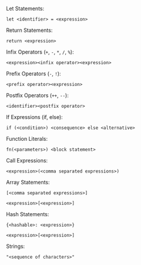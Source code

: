Let Statements:

`let <identifier> = <expression>`

Return Statements:

`return <expression>`

Infix Operators (`+`, `-`, `*`, `/`, `%`):

`<expression><infix operator><expression>`

Prefix Operators (`-`, `!`):

`<prefix operator><expression>`

Postfix Operators (`++`, `--`):

`<identifier><postfix operator>`

If Expressions (if, else):

`if (<condition>) <consequence> else <alternative>`

Function Literals:

`fn(<parameters>) <block statement>`

Call Expressions:

`<expression>(<comma separated expressions>)`

Array Statements:

`[<comma separated expressions>]`

`<expression>[<expression>]`

Hash Statements:

`{<hashable>: <expression>}`

`<expression>[<expression>]`

Strings:

`"<sequence of characters>"`
